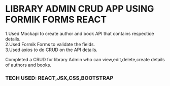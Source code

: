 <h1>LIBRARY ADMIN CRUD APP USING FORMIK FORMS REACT</h1>

1.Used Mockapi to create author and book API that contains respectice details.<br>
2.Used Formik Forms to validate the fields.<br>
3.Used axios to do CRUD on the API details.<br>

Completed a CRUD for library Admin who can view,edit,delete,create details of authors and books.

<h3>TECH USED: REACT,JSX,CSS,BOOTSTRAP</h3>
